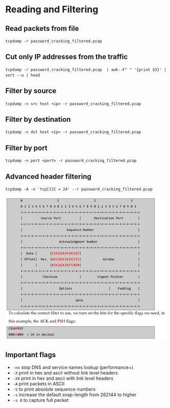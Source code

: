 # Reading and Filtering

## Read packets from file

`tcpdump -­r password_cracking_filtered.pcap`

## Cut only IP addresses from the traffic

`tcpdump -­r password_cracking_filtered.pcap  | awk-­‐F" " '{print $3}' | sort -­‐u | head`

## Filter by source

`tcpdump -n src host <ip> -­r password_cracking_filtered.pcap`

## Filter by destination

`tcpdump -n dst host <ip> ‐r password_cracking_filtered.pcap`

## Filter by port

`tcpdump -n port <port> -­r password_cracking_filtered.pcap`

## Advanced header filtering

`tcpdump -A -n 'tcp[13] = 24' -­‐r password_cracking_filtered.pcap`

![image](images/tcpdump_001.png)

## Important flags

* `-nn` stop DNS and service names lookup (performance+)
* `-X` print in hex and ascii without link level headers
* `-XX` print in hex and ascii with link level headers
* `-A` print packets in ASCII
* `-S` to print absolute sequence numbers
* `-s` increase the default snap-length from 262144 to higher
* `-s 0` to capture full packet
